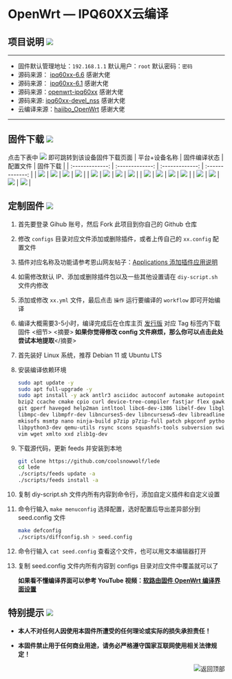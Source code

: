 <h1>OpenWrt — IPQ60XX云编译</h1>


## 项目说明 [![](https://img.shields.io/badge/-项目基本介绍-FFFFFF.svg)](#项目说明-)

---
- 固件默认管理地址：`192.168.1.1` 默认用户：`root` 默认密码：`密码`
- 源码来源：     [ipq60xx-6.6](https://github.com/zheng799/ipq60xx-6.6.git)   感谢大佬 
- 源码来源：     [ipq60xx-6.1](https://github.com/zheng799/ipq60xx-6.1.git)   感谢大佬
- 源码来源：[openwrt-ipq60xx](https://github.com/openwrt-dev/openwrt-ipq60xx) 感谢大佬
- 源码来源: [ipq60xx-devel_nss](https://github.com/JiaY-shi/openwrt/tree/ipq60xx-devel_nss) 感谢大佬
- 云编译来源：[haiibo_OpenWrt](https://github.com/haiibo/OpenWrt) 感谢大佬
  
---
## 固件下载 [![](https://img.shields.io/badge/-编译状态及下载链接-FFFFFF.svg)](#固件下载-)
点击下表中 [![](https://img.shields.io/badge/下载-链接-blueviolet.svg?style=flat&logo=hack-the-box)](https://github.com/haiibo/OpenWrt/releases) 即可跳转到该设备固件下载页面
| 平台+设备名称 | 固件编译状态 | 配置文件 | 固件下载 |
| :-------------: | :-------------: | :-------------: | :-------------: |
| [![](https://img.shields.io/badge/OpenWrt-IPQ6000-32C955.svg?logo=openwrt)](https://github.com/wwz09/IPQ60XX_Actions_360V6/blob/main/.github/workflows/IPQ60x-6.6-ZYAWIFI.yml) | [![](https://github.com/wwz09/IPQ60XX_Actions_360V6/actions/workflows/IPQ60x-6.6-ZYAWIFI.yml/badge.svg)](https://github.com/wwz09/IPQ60XX_Actions_360V6/actions/workflows/IPQ60x-6.6-ZYAWIFI.yml) | [![](https://img.shields.io/badge/编译-配置-orange.svg?logo=apache-spark)](https://github.com/wwz09/IPQ60XX_Actions_360V6/blob/main/configs/ipq60xx-ZYWIFI.config) | [![](https://img.shields.io/badge/下载-链接-blueviolet.svg?logo=hack-the-box)](https://github.com/wwz09/IPQ60XX_Actions_360V6/releases) |
| [![](https://img.shields.io/badge/LEDE-RAX3000M-32C955.svg?logo=OpenWrt)](https://github.com/wwz09/IPQ60XX_Actions_360V6/blob/main/.github/workflows/IPQ60x-6.6-ZYAWIFI.yml) | [![](https://github.com/wwz09/IPQ60XX_Actions_360V6/actions/workflows/IPQ60x-6.6-ZYAWIFI.yml/badge.svg)](https://github.com/wwz09/IPQ60XX_Actions_360V6/actions/workflows/IPQ60x-6.6-ZYAWIFI.yml) | [![](https://img.shields.io/badge/编译-配置-orange.svg?logo=apache-spark)](https://github.com/wwz09/IPQ60XX_Actions_360V6/blob/main/configs/ipq60xx-ZYWIFI.config) | [![](https://img.shields.io/badge/下载-链接-blueviolet.svg?logo=hack-the-box)](https://github.com/wwz09/IPQ60XX_Actions_360V6/releases) |
| [![](https://img.shields.io/badge/Immortalwrt-RAX3000M-32C955.svg?logo=OpenWrt)](https://github.com/wwz09/IPQ60XX_Actions_360V6/blob/main/.github/workflows/IPQ60x-6.6-ZYAWIFI.yml) | [![](https://github.com/wwz09/IPQ60XX_Actions_360V6/actions/workflows/IPQ60x-6.6-ZYAWIFI.yml/badge.svg)](https://github.com/wwz09/IPQ60XX_Actions_360V6/actions/workflows/IPQ60x-6.6-ZYAWIFI.yml) | [![](https://img.shields.io/badge/编译-配置-orange.svg?logo=apache-spark)](https://github.com/wwz09/IPQ60XX_Actions_360V6/blob/main/configs/ipq60xx-ZYWIFI.config) | [![](https://img.shields.io/badge/下载-链接-blueviolet.svg?logo=hack-the-box)](https://github.com/wwz09/IPQ60XX_Actions_360V6/releases) |
| [![](https://img.shields.io/badge/OpenWrt-IPQ6000-32C955.svg?logo=openwrt)](https://github.com/wwz09/IPQ60XX_Actions_360V6/blob/main/.github/workflows/IPQ60x-6.6-ZYAWIFI.yml) | [![](https://github.com/wwz09/IPQ60XX_Actions_360V6/actions/workflows/IPQ60x-6.6-ZYAWIFI.yml/badge.svg)](https://github.com/wwz09/IPQ60XX_Actions_360V6/actions/workflows/IPQ60x-6.6-ZYAWIFI.yml) | [![](https://img.shields.io/badge/编译-配置-orange.svg?logo=apache-spark)](https://github.com/wwz09/IPQ60XX_Actions_360V6/blob/main/configs/ipq60xx-ZYWIFI.config) | [![](https://img.shields.io/badge/下载-链接-blueviolet.svg?logo=hack-the-box)](https://github.com/wwz09/IPQ60XX_Actions_360V6/releases) |

## 定制固件 [![](https://img.shields.io/badge/-项目基本编译教程-FFFFFF.svg)](#定制固件-)
1. 首先要登录 Gihub 账号，然后 Fork 此项目到你自己的 Github 仓库
2. 修改 `configs` 目录对应文件添加或删除插件，或者上传自己的 `xx.config` 配置文件
3. 插件对应名称及功能请参考恩山网友帖子：[Applications 添加插件应用说明](https://www.right.com.cn/forum/thread-3682029-1-1.html)
4. 如需修改默认 IP、添加或删除插件包以及一些其他设置请在 `diy-script.sh` 文件内修改
5. 添加或修改 `xx.yml` 文件，最后点击 `操作` 运行要编译的 `workflow` 即可开始编译
6. 编译大概需要3-5小时，编译完成后在仓库主页 [发行版](https://github.com/haiibo/OpenWrt/releases) 对应 Tag 标签内下载固件
<细节>
<摘要><b>&nbsp;如果你觉得修改 config 文件麻烦，那么你可以点击此处尝试本地提取</b></摘要>

1. 首先装好 Linux 系统，推荐 Debian 11 或 Ubuntu LTS

2. 安装编译依赖环境

   ```bash
   sudo apt update -y
   sudo apt full-upgrade -y
   sudo apt install -y ack antlr3 asciidoc autoconf automake autopoint binutils bison build-essential \
   bzip2 ccache cmake cpio curl device-tree-compiler fastjar flex gawk gettext gcc-multilib g++-multilib \
   git gperf haveged help2man intltool libc6-dev-i386 libelf-dev libglib2.0-dev libgmp3-dev libltdl-dev \
   libmpc-dev libmpfr-dev libncurses5-dev libncursesw5-dev libreadline-dev libssl-dev libtool lrzsz \
   mkisofs msmtp nano ninja-build p7zip p7zip-full patch pkgconf python2.7 python3 python3-pyelftools \
   libpython3-dev qemu-utils rsync scons squashfs-tools subversion swig texinfo uglifyjs upx-ucl unzip \
   vim wget xmlto xxd zlib1g-dev
   ```

3. 下载源代码，更新 feeds 并安装到本地

   ```bash
   git clone https://github.com/coolsnowwolf/lede
   cd lede
   ./scripts/feeds update -a
   ./scripts/feeds install -a
   ```

4. 复制 diy-script.sh 文件内所有内容到命令行，添加自定义插件和自定义设置

5. 命令行输入 `make menuconfig` 选择配置，选好配置后导出差异部分到 seed.config 文件

   ```bash
   make defconfig
   ./scripts/diffconfig.sh > seed.config
   ```

7. 命令行输入 `cat seed.config` 查看这个文件，也可以用文本编辑器打开

8. 复制 seed.config 文件内所有内容到 configs 目录对应文件中覆盖就可以了

   **如果看不懂编译界面可以参考 YouTube 视频：[软路由固件 OpenWrt 编译界面设置](https://www.youtube.com/watch?v=jEE_J6-4E3Y&list=WL&index=7)**
</details>


## 特别提示 [![](https://img.shields.io/badge/-个人免责声明-FFFFFF.svg)](#特别提示-)

- **本人不对任何人因使用本固件所遭受的任何理论或实际的损失承担责任！**

- **本固件禁止用于任何商业用途，请务必严格遵守国家互联网使用相关法律规定！**

<a href="#readme">
<img src="https://img.shields.io/badge/-返回顶部-FFFFFF.svg" title="返回顶部" align="right"/>
</a>
